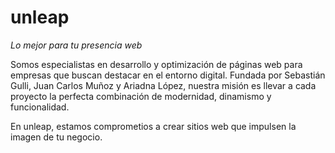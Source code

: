 # unleap
_Lo mejor para tu presencia web_

Somos especialistas en desarrollo y optimización de páginas web para empresas que buscan destacar en el entorno digital. Fundada por Sebastián Gulli, Juan Carlos Muñoz y Ariadna López, nuestra misión es llevar a cada proyecto la perfecta combinación de modernidad, dinamismo y funcionalidad.

En unleap, estamos comprometios a crear sitios web que impulsen la imagen de tu negocio.
